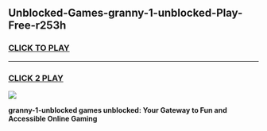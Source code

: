 
## Unblocked-Games-granny-1-unblocked-Play-Free-r253h
<h3>
<a href="https://premium76.site?title=granny-1-unblocked&ref=18A1">CLICK TO PLAY</a></h3>
<hr>

<h3>
<a href="https://premium76.site?title=granny-1-unblocked&ref=18A1">CLICK 2 PLAY</a>
  
</h3>

<a href="https://premium76.site?title=granny-1-unblocked&ref=18A1"><img src="https://clearcache.store/games.png"></a>


**granny-1-unblocked games unblocked: Your Gateway to Fun and Accessible Online Gaming**
